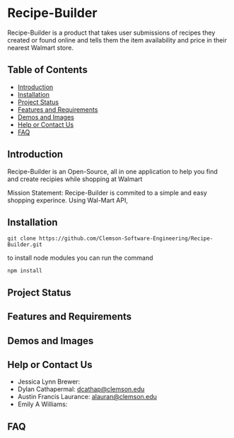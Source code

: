# Recipe-Builder
Recipe-Builder is a product that takes user submissions of recipes they created or found online and tells them the item availability and price in their nearest Walmart store.

## Table of Contents
* [Introduction](#introduction)
* [Installation](#installation)
* [Project Status](#project-status)
* [Features and Requirements](#features-and-requirements)
* [Demos and Images](#demos-and-images)
* [Help or Contact Us](#help-or-contact-us)
* [FAQ](#faq)

## Introduction

  Recipe-Builder is an Open-Source, all in one application to help you find and create recipies while shopping at Walmart
  
  Mission Statement: Recipe-Builder is commited to a simple and easy shopping experince. Using Wal-Mart API, 

## Installation

```
git clone https://github.com/Clemson-Software-Engineering/Recipe-Builder.git
```
to install node modules you can run the command
```
npm install
```

## Project Status

## Features and Requirements

## Demos and Images

## Help or Contact Us

* Jessica Lynn Brewer:  
* Dylan Cathapermal: dcathap@clemson.edu  
* Austin Francis Laurance: alauran@clemson.edu
* Emily A Williams:  

## FAQ

